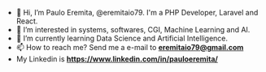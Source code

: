 - 👋 Hi, I’m Paulo Eremita, @eremitaio79. I'm a PHP Developer, Laravel and React. 
- 👀 I’m interested in systems, softwares, CGI, Machine Learning and AI.
- 🌱 I’m currently learning Data Science and Artificial Intelligence.
- 📫 How to reach me? Send me a e-mail to <strong>eremitaio79@gmail.com</strong>
- My Linkedin is <strong>https://www.linkedin.com/in/pauloeremita/</strong>

<!---
eremitaio79/eremitaio79 is a ✨ special ✨ repository because its `README.md` (this file) appears on your GitHub profile.
You can click the Preview link to take a look at your changes.
--->
